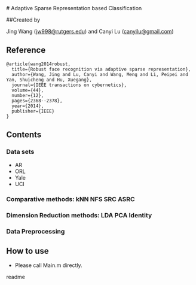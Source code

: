 <snippet>
  <content>
# Adaptive Sparse Representation based Classification

##Created by 

Jing Wang (jw998@rutgers.edu) and Canyi Lu (canyilu@gmail.com)

## Reference

```
@article{wang2014robust,
  title={Robust face recognition via adaptive sparse representation},
  author={Wang, Jing and Lu, Canyi and Wang, Meng and Li, Peipei and Yan, Shuicheng and Hu, Xuegang},
  journal={IEEE transactions on cybernetics},
  volume={44},
  number={12},
  pages={2368--2378},
  year={2014},
  publisher={IEEE}
}
```
## Contents

### Data sets

* AR
* ORL
* Yale
* UCI
### Comparative methods: kNN   NFS   SRC   ASRC
### Dimension Reduction methods: LDA   PCA   Identity
### Data Preprocessing

## How to use

* Please call Main.m directly.

</content>
  <tabTrigger>readme</tabTrigger>
</snippet>